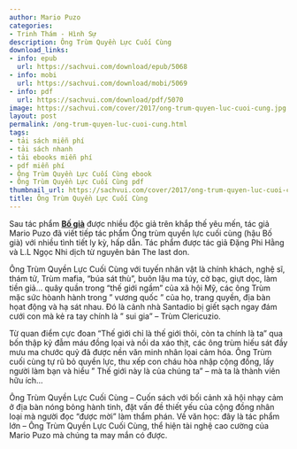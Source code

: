 ```yaml
---
author: Mario Puzo
categories:
- Trinh Thám - Hình Sự
description: Ông Trùm Quyền Lực Cuối Cùng
download_links:
- info: epub
  url: https://sachvui.com/download/epub/5068
- info: mobi
  url: https://sachvui.com/download/mobi/5069
- info: pdf
  url: https://sachvui.com/download/pdf/5070
image: https://sachvui.com/cover/2017/ong-trum-quyen-luc-cuoi-cung.jpg
layout: post
permalink: /ong-trum-quyen-luc-cuoi-cung.html
tags:
- tải sách miễn phí
- tải sách nhanh
- tải ebooks miễn phí
- pdf miễn phí
- Ông Trùm Quyền Lực Cuối Cùng ebook
- Ông Trùm Quyền Lực Cuối Cùng pdf
thumbnail_url: https://sachvui.com/cover/2017/ong-trum-quyen-luc-cuoi-cung.jpg
title: Ông Trùm Quyền Lực Cuối Cùng
---
```


 <div class="item-desc text-justify"> <p>Sau tác phẩm <a href="https://sachvui.com/ebook/bo-gia.288.html"><strong>Bố già</strong></a> được nhiều độc giả trên khắp thế yêu mến, tác giả Mario Puzo đã viết tiếp tác phẩm Ông trùm quyền lực cuối cùng (hậu Bố già) với nhiều tình tiết ly kỳ, hấp dẫn. Tác phẩm được tác giả Đặng Phi Hằng và L.L Ngọc Nhi dịch từ nguyên bản The last don.</p><p>Ông Trùm Quyền Lực Cuối Cùng với tuyến nhân vật là chính khách, nghệ sĩ, thám tử, Trùm mafia, “búa sát thù”, buôn lậu ma túy, cờ bạc, giựt dọc, làm tiền giả… quây quần trong “thế giới ngầm” của xã hội Mỹ, các ông Trùm mặc sức hòanh hành trong ” vương quốc ” của họ, trang quyền, địa bàn họat động và hạ sát nhau. Đó là cảnh nhà Santadio bị giết sạch ngay đám cưới con mà kẻ ra tay chính là ” sui gia” – Trùm Clericuzio.</p><p>Từ quan điểm cực đoan “Thế giới chỉ là thế giới thôi, còn ta chính là ta” qua bốn thập kỷ đẫm máu đồng lọai và nồi da xáo thịt, các ông trùm hiếu sát đầy mưu ma chước quỷ đã được nền văn minh nhân lọai cảm hóa. Ông Trùm cuối cùng tự rũ bỏ quyền lực, thu xếp con cháu hòa nhập cộng đồng, lấy người làm bạn và hiểu ” Thế giới này là của chúng ta” – mà ta là thành viên hữu ích…</p><p>Ông Trùm Quyền Lực Cuối Cùng – Cuốn sách với bối cảnh xã hội nhạy cảm ở địa bàn nóng bỏng hành tinh, đặt vấn đề thiết yếu của cộng đồng nhân loại mà người đọc “được mời” làm thẩm phán. Về văn học: đây là tác phẩm lớn – Ông Trùm Quyền Lực Cuối Cùng, thể hiện tài nghệ cao cường của Mario Puzo mà chúng ta may mắn có được.</p> </div>